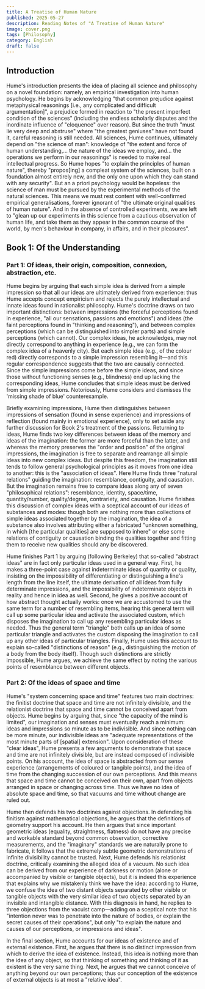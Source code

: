 ```yaml
---
title: A Treatise of Human Nature
published: 2025-05-27
description: Reading Notes of "A Treatise of Human Nature"
image: cover.png
tags: [Philosophy]
category: English
draft: false
---
```


Introduction
------------

Hume's introduction presents the idea of placing all science and philosophy on a novel foundation: namely, an empirical investigation into human psychology. He begins by acknowledging "that common prejudice against metaphysical reasonings [i.e., any complicated and difficult argumentation]", a prejudice formed in reaction to "the present imperfect condition of the sciences" (including the endless scholarly disputes and the inordinate influence of "eloquence" over reason). But since the truth "must lie very deep and abstruse" where "the greatest geniuses" have not found it, careful reasoning is still needed. All sciences, Hume continues, ultimately depend on "the science of man": knowledge of "the extent and force of human understanding,... the nature of the ideas we employ, and... the operations we perform in our reasonings" is needed to make real intellectual progress. So Hume hopes "to explain the principles of human nature", thereby "propos[ing] a compleat system of the sciences, built on a foundation almost entirely new, and the only one upon which they can stand with any security". But an a priori psychology would be hopeless: the science of man must be pursued by the experimental methods of the natural sciences. This means we must rest content with well-confirmed empirical generalisations, forever ignorant of "the ultimate original qualities of human nature". And in the absence of controlled experiments, we are left to "glean up our experiments in this science from a cautious observation of human life, and take them as they appear in the common course of the world, by men's behaviour in company, in affairs, and in their pleasures".

Book 1: Of the Understanding
-----------------------------

### Part 1: Of ideas, their origin, composition, connexion, abstraction, etc.

Hume begins by arguing that each simple idea is derived from a simple impression so that all our ideas are ultimately derived from experience: thus Hume accepts concept empiricism and rejects the purely intellectual and innate ideas found in rationalist philosophy. Hume's doctrine draws on two important distinctions: between impressions (the forceful perceptions found in experience, "all our sensations, passions and emotions") and ideas (the faint perceptions found in "thinking and reasoning"), and between complex perceptions (which can be distinguished into simpler parts) and simple perceptions (which cannot). Our complex ideas, he acknowledges, may not directly correspond to anything in experience (e.g., we can form the complex idea of a heavenly city). But each simple idea (e.g., of the colour red) directly corresponds to a simple impression resembling it—and this regular correspondence suggests that the two are causally connected. Since the simple impressions come before the simple ideas, and since those without functioning senses (e.g., blindness) end up lacking the corresponding ideas, Hume concludes that simple ideas must be derived from simple impressions. Notoriously, Hume considers and dismisses the 'missing shade of blue' counterexample.

Briefly examining impressions, Hume then distinguishes between impressions of sensation (found in sense experience) and impressions of reflection (found mainly in emotional experience), only to set aside any further discussion for Book 2's treatment of the passions. Returning to ideas, Hume finds two key differences between ideas of the memory and ideas of the imagination: the former are more forceful than the latter, and whereas the memory preserves the "order and position" of the original impressions, the imagination is free to separate and rearrange all simple ideas into new complex ideas. But despite this freedom, the imagination still tends to follow general psychological principles as it moves from one idea to another: this is the "association of ideas". Here Hume finds three "natural relations" guiding the imagination: resemblance, contiguity, and causation. But the imagination remains free to compare ideas along any of seven "philosophical relations": resemblance, identity, space/time, quantity/number, quality/degree, contrariety, and causation. Hume finishes this discussion of complex ideas with a sceptical account of our ideas of substances and modes: though both are nothing more than collections of simple ideas associated together by the imagination, the idea of a substance also involves attributing either a fabricated "unknown something, in which [the particular qualities] are supposed to inhere" or else some relations of contiguity or causation binding the qualities together and fitting them to receive new qualities should any be discovered.

Hume finishes Part 1 by arguing (following Berkeley) that so-called "abstract ideas" are in fact only particular ideas used in a general way. First, he makes a three-point case against indeterminate ideas of quantity or quality, insisting on the impossibility of differentiating or distinguishing a line's length from the line itself, the ultimate derivation of all ideas from fully determinate impressions, and the impossibility of indeterminate objects in reality and hence in idea as well. Second, he gives a positive account of how abstract thought actually works: once we are accustomed to use the same term for a number of resembling items, hearing this general term will call up some particular idea and activate the associated custom, which disposes the imagination to call up any resembling particular ideas as needed. Thus the general term "triangle" both calls up an idea of some particular triangle and activates the custom disposing the imagination to call up any other ideas of particular triangles. Finally, Hume uses this account to explain so-called "distinctions of reason" (e.g., distinguishing the motion of a body from the body itself). Though such distinctions are strictly impossible, Hume argues, we achieve the same effect by noting the various points of resemblance between different objects.

### Part 2: Of the ideas of space and time

Hume's "system concerning space and time" features two main doctrines: the finitist doctrine that space and time are not infinitely divisible, and the relationist doctrine that space and time cannot be conceived apart from objects. Hume begins by arguing that, since "the capacity of the mind is limited", our imagination and senses must eventually reach a minimum: ideas and impressions so minute as to be indivisible. And since nothing can be more minute, our indivisible ideas are "adequate representations of the most minute parts of [spatial] extension". Upon consideration of these "clear ideas", Hume presents a few arguments to demonstrate that space and time are not infinitely divisible, but are instead composed of indivisible points. On his account, the idea of space is abstracted from our sense experience (arrangements of coloured or tangible points), and the idea of time from the changing succession of our own perceptions. And this means that space and time cannot be conceived on their own, apart from objects arranged in space or changing across time. Thus we have no idea of absolute space and time, so that vacuums and time without change are ruled out.

Hume then defends his two doctrines against objections. In defending his finitism against mathematical objections, he argues that the definitions of geometry support his account. He then argues that since important geometric ideas (equality, straightness, flatness) do not have any precise and workable standard beyond common observation, corrective measurements, and the "imaginary" standards we are naturally prone to fabricate, it follows that the extremely subtle geometric demonstrations of infinite divisibility cannot be trusted. Next, Hume defends his relationist doctrine, critically examining the alleged idea of a vacuum. No such idea can be derived from our experience of darkness or motion (alone or accompanied by visible or tangible objects), but it is indeed this experience that explains why we mistakenly think we have the idea: according to Hume, we confuse the idea of two distant objects separated by other visible or tangible objects with the very similar idea of two objects separated by an invisible and intangible distance. With this diagnosis in hand, he replies to three objections from the vacuist camp—adding on a sceptical note that his "intention never was to penetrate into the nature of bodies, or explain the secret causes of their operations", but only "to explain the nature and causes of our perceptions, or impressions and ideas".

In the final section, Hume accounts for our ideas of existence and of external existence. First, he argues that there is no distinct impression from which to derive the idea of existence. Instead, this idea is nothing more than the idea of any object, so that thinking of something and thinking of it as existent is the very same thing. Next, he argues that we cannot conceive of anything beyond our own perceptions; thus our conception of the existence of external objects is at most a "relative idea".
